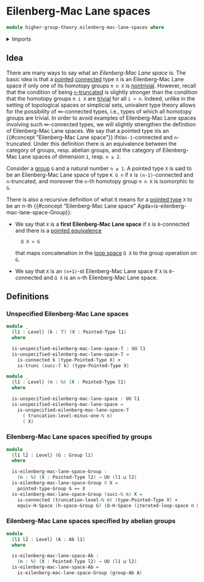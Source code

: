 # Eilenberg-Mac Lane spaces

```agda
module higher-group-theory.eilenberg-mac-lane-spaces where
```

<details><summary>Imports</summary>

```agda
open import elementary-number-theory.natural-numbers

open import foundation.0-connected-types
open import foundation.cartesian-product-types
open import foundation.connected-types
open import foundation.truncated-types
open import foundation.truncation-levels
open import foundation.universe-levels

open import group-theory.abelian-groups
open import group-theory.groups

open import structured-types.equivalences-h-spaces
open import structured-types.pointed-equivalences
open import structured-types.pointed-types

open import synthetic-homotopy-theory.iterated-loop-spaces
open import synthetic-homotopy-theory.loop-spaces
```

</details>

## Idea

There are many ways to say what an _Eilenberg-Mac Lane space_ is. The basic idea
is that a [pointed](structured-types.pointed-types.md) [connected](foundation.0-connected-types.md) type `X` is an Eilenberg-Mac Lane space if only one
of its homotopy groups `π n X` is [nontrivial](group-theory.nontrivial-groups.md). However, recall that the condition
of being [`n`-truncated](foundation-core.truncated-types.md) is slightly stronger than the condition that the homotopy
groups `π i X` are [trivial](group-theory.trivial-groups.md) for all `i > n`. Indeed, unlike in the setting of
topological spaces or simplicial sets, univalent type theory allows for the
possibility of ∞-connected types, i.e., types of which all homotopy groups are
trivial. In order to avoid examples of Eilenberg-Mac Lane spaces involving such
∞-connected types, we will slightly strengthen the definition of Eilenberg-Mac
Lane spaces. We say that a pointed type `X`is an
{{#concept "Eilenberg-Mac Lane space"}} if`X`is`n-1`-connected and
`n`-truncated. Under this definition there is an equivalence between the
category of groups, resp. abelian groups, and the category of Eilenberg-Mac Lane
spaces of dimension `1`, resp. `n ≥ 2`.

Consider a [group](group-theory.groups.md) `G` and a natural number `n ≥ 1`. A
pointed type `X` is said to be an Eilenberg-Mac Lane space of type `K G n` if
`X` is `(n-1)`-connected and `n`-truncated, and moreover the `n`-th homotopy
group `π n X` is isomorphic to `G`.

There is also a recursive definition of what it means for a
[pointed type](higher-group-theory.higher-groups.md) `X` to be an $n$-th
{{#concept "Eilenberg-Mac Lane space" Agda=is-eilenberg-mac-lane-space-Group}}:

- We say that `X` is a **first Eilenberg-Mac Lane space** if `X` is
  `0`-connected and there is a
  [pointed equivalence](structured-types.pointed-equivalences.md)

  ```text
    Ω X ≃ G
  ```

  that maps concatenation in the
  [loop space](synthetic-homotopy-theory.loop-spaces.md) `Ω X` to the group
  operation on `G`.

- We say that `X` is an `(n+1)`-st Eilenberg-Mac Lane space if `X` is
  `0`-connected and `Ω X` is an `n`-th Eilenberg-Mac Lane space.

## Definitions

### Unspecified Eilenberg-Mac Lane spaces

```agda
module _
  {l1 : Level} (k : 𝕋) (X : Pointed-Type l1)
  where

  is-unspecified-eilenberg-mac-lane-space-𝕋 : UU l1
  is-unspecified-eilenberg-mac-lane-space-𝕋 =
    is-connected k (type-Pointed-Type X) ×
    is-trunc (succ-𝕋 k) (type-Pointed-Type X)

module _
  {l1 : Level} (n : ℕ) (X : Pointed-Type l1)
  where

  is-unspecified-eilenberg-mac-lane-space : UU l1
  is-unspecified-eilenberg-mac-lane-space =
    is-unspecified-eilenberg-mac-lane-space-𝕋
      ( truncation-level-minus-one-ℕ n)
      ( X)
```

### Eilenberg-Mac Lane spaces specified by groups

```agda
module _
  {l1 l2 : Level} (G : Group l1)
  where

  is-eilenberg-mac-lane-space-Group :
    (n : ℕ) (X : Pointed-Type l2) → UU (l1 ⊔ l2)
  is-eilenberg-mac-lane-space-Group 0 X =
    pointed-type-Group G ≃∗ X
  is-eilenberg-mac-lane-space-Group (succ-ℕ n) X =
    is-connected (truncation-level-ℕ n) (type-Pointed-Type X) ×
    equiv-H-Space (h-space-Group G) (Ω-H-Space (iterated-loop-space n X))
```

### Eilenberg-Mac Lane spaces specified by abelian groups

```agda
module _
  {l1 l2 : Level} (A : Ab l1)
  where

  is-eilenberg-mac-lane-space-Ab :
    (n : ℕ) (X : Pointed-Type l2) → UU (l1 ⊔ l2)
  is-eilenberg-mac-lane-space-Ab =
    is-eilenberg-mac-lane-space-Group (group-Ab A)
```
